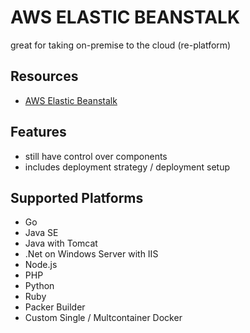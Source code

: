 # AWS ELASTIC BEANSTALK

great for taking on-premise to the cloud (re-platform)

## Resources

- [AWS Elastic Beanstalk](https://docs.aws.amazon.com/elasticbeanstalk/latest/dg/Welcome.html)

## Features

- still have control over components
- includes deployment strategy / deployment setup

## Supported Platforms

- Go
- Java SE
- Java with Tomcat
- .Net on Windows Server with IIS
- Node.js
- PHP
- Python
- Ruby
- Packer Builder
- Custom Single / Multcontainer Docker